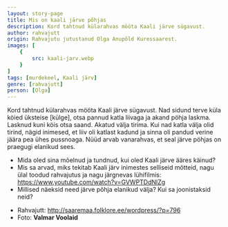 ```yaml
---
layout: story-page
title: Mis on kaali järve põhjas
description: Kord tahtnud külarahvas mööta Kaali järve sügavust.
author: rahvajutt
origin: Rahvajutu jutustanud Olga Anupõld Kuressaarest.
images: [
    {
        src: kaali-jarv.webp
    }
]
tags: [murdekeel, Kaali järv]
genre: [rahvajutt]
person: [Olga]
---
```


<!-- # {{$doc.title}} -->

Kord tahtnud külarahvas mööta Kaali järve sügavust. Nad sidund terve küla köied üksteise \[külge\], otsa pannud katla liivaga ja akand pöhja laskma. Lasknud kuni köis otsa saand. Akatud välja tirima. Kui nad katla välja olid tirind, nägid inimesed, et liiv oli katlast kadund ja sinna oli pandud verine jäära pea ühes pussnoaga. Nüüd arvab vanarahvas, et seal järve pöhjas on praegugi elanikud sees.


<story-author :author="author" :origin="origin"></story-author>


<details-wrapper summary="Mis mõtted tekkisid?" >

- Mida oled sina mõelnud ja tundnud, kui oled Kaali järve ääres käinud?
- Mis sa arvad, miks tekitab Kaali järv inimestes selliseid mõtteid, nagu ülal toodud rahvajutus ja nagu järgnevas lühifilmis: https://www.youtube.com/watch?v=GVWPTDdNlZg
- Millised näeksid need järve põhja elanikud välja? Kui sa joonistaksid neid?

</details-wrapper>


<details-wrapper summary="Allikad" class="text-sm" icon="icon-park-outline:document-folder">

- Rahvajutt: http://saaremaa.folklore.ee/wordpress/?p=796
- Foto: **Valmar Voolaid**

</details-wrapper>



